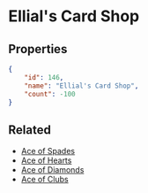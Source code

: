 # Ellial's Card Shop

<no description available>

## Properties

```json
{
    "id": 146,
    "name": "Ellial's Card Shop",
    "count": -100
}
```

## Related

- [Ace of Spades](../items/3970-ace-of-spades.md)
- [Ace of Hearts](../items/3971-ace-of-hearts.md)
- [Ace of Diamonds](../items/3972-ace-of-diamonds.md)
- [Ace of Clubs](../items/3973-ace-of-clubs.md)

